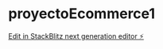 # proyectoEcommerce1

[Edit in StackBlitz next generation editor ⚡️](https://stackblitz.com/~/github.com/BelenCabezas/proyectoEcommerce1)